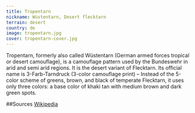 ```yaml
---
title: Tropentarn
nickname: Wüstentarn, Desert flecktarn
terrain: desert
country: de
image: tropentarn.jpg
cover: tropentarn-cover.jpg
---
```

Tropentarn, formerly also called Wüstentarn (German armed forces tropical or desert camouflage), is a camouflage pattern used by the Bundeswehr in arid and semi arid regions. It is the desert variant of Flecktarn. Its official name is 3-Farb-Tarndruck (3-color camouflage print) – Instead of the 5-color scheme of greens, brown, and black of temperate Flecktarn, it uses only three colors: a base color of khaki tan with medium brown and dark green spots.

##Sources
[Wikipedia](https://en.wikipedia.org/wiki/Tropentarn)
